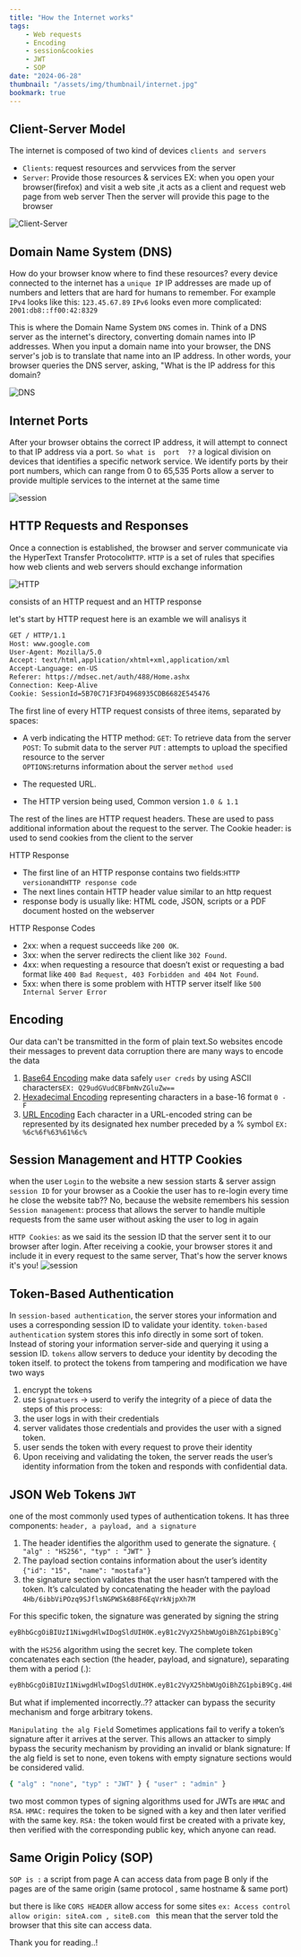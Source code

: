 ```yaml
---
title: "How the Internet works"
tags:
    - Web requests
    - Encoding
    - session&cookies
    - JWT
    - SOP
date: "2024-06-28"
thumbnail: "/assets/img/thumbnail/internet.jpg"
bookmark: true
---
```


## Client-Server Model

The internet is composed of two kind of devices `clients and servers`
* `Clients`: request resources and servvices from the server 
* `Server`: Provide those resources & services
EX:
  when you open your browser(firefox) and visit a web site ,it acts as a client and request web page from web server 
  Then the server will provide this page to the browser

 <img src="/assets/img/Basics/client.jpeg" alt="Client-Server">


## Domain Name System (DNS)

How do your browser know where to find these resources? 
 every device connected to the internet has a `unique IP` 
IP addresses are made up of numbers and letters that are hard for humans
to remember. For example
  `IPv4` looks like this: `123.45.67.89`
  `IPv6` looks even more complicated: `2001:db8::ff00:42:8329`

This is where the Domain Name System `DNS` comes in. Think of a DNS server as the internet's directory, converting domain names into IP addresses. When you input a domain name into your browser, the DNS server's job is to translate that name into an IP address. In other words, your browser queries the DNS server, asking, "What is the IP address for this domain?

 <img src="/assets/img/Basics/2.png" alt="DNS">


## Internet Ports

After your browser obtains the correct IP address, it will attempt to connect to that IP address via a port.
 `So what is  port  ??`
  a logical division on devices that identifies a specific network service. We identify ports by their port numbers, which can range from 0 to 65,535
Ports allow a server to provide multiple services to the internet at the same time

<img src="/assets/img/Basics/3.png" alt="session">


## HTTP Requests and Responses

Once a connection is established, the browser and server communicate via
the HyperText Transfer Protocol`HTTP`.
`HTTP` is a set of rules that specifies how web clients and web servers should exchange information

<img src="/assets/img/Basics/4.png" alt="HTTP">

 consists of an HTTP request and an HTTP response

 let's start by HTTP request here is an examble we will analisys it 

 ```bash
GET / HTTP/1.1
Host: www.google.com
User-Agent: Mozilla/5.0
Accept: text/html,application/xhtml+xml,application/xml
Accept-Language: en-US
Referer: https://mdsec.net/auth/488/Home.ashx
Connection: Keep-Alive
Cookie: SessionId=5B70C71F3FD4968935CDB6682E545476
 ```
The first line of every HTTP request consists of three items, separated by spaces:

* A verb indicating the HTTP method:
`GET`: To retrieve data from the server
`POST`: To submit data to the server
`PUT` : attempts to upload the specified resource to the server  
`OPTIONS`:returns information about the server `method used`

* The requested URL.
* The HTTP version being used, Common version `1.0 & 1.1`

The rest of the lines are HTTP request headers. These are used to pass
additional information about the request to the server. 
The Cookie header: is used to send cookies from the client to the server

HTTP Response 

* The first line of an HTTP response contains two fields:`HTTP version`and`HTTP response code`
* The next lines contain HTTP header value similar to an http request
* response body is usually like: HTML code, JSON, scripts or a PDF document hosted on the webserver

HTTP Response Codes

* 2xx: when a request succeeds like `200 OK`.
* 3xx: when the server redirects the client like `302 Found`.
* 4xx: when requesting a resource that doesn’t exist or requesting a bad format like
 `400 Bad Request, 403 Forbidden and 404 Not Found`.
* 5xx: when there is some problem with HTTP server itself like `500 Internal Server Error`


## Encoding

Our data can't be transmitted in the form of plain text.So websites encode their messages to prevent data corruption
there are many ways to encode the data 
1. <u>Base64 Encoding</u> 
make data safely `user creds` by using ASCII characters`EX: Q29udGVudCBFbmNvZGluZw==`
2. <u>Hexadecimal Encoding</u>
 representing characters in a base-16 format `0 - F`
3. <u>URL Encoding</u>
Each character in a URL-encoded string can be represented by its designated hex number preceded by a % symbol `EX: %6c%6f%63%61%6c%`



## Session Management and HTTP Cookies

when the user `Login` to the website a new session starts & server assign `session ID` for your browser as a Cookie
the user has to re-login every time he close the website tab??
No, because the website remembers his session
`Session management`: process that allows the server to handle multiple requests from the same user without asking the user to log in again 

`HTTP Cookies`: as we said its the session ID that the server sent it to our browser after login.
After receiving a cookie, your browser stores it and include it in every request to the same server, That's how the server knows it's you!
<img src="/assets/img/Basics/session.png" alt="session">



## Token-Based Authentication

In `session-based authentication`, the server stores your information and uses a corresponding session ID to validate your identity.
`token-based authentication` system stores this info directly in some sort of token. Instead of storing your information server-side and querying it using a session ID.
`tokens` allow servers to deduce your identity by decoding the token itself.
to protect the tokens from tampering and modification we have two ways
1. encrypt the tokens
2. use `Signatuers` -> userd to verify the integrity of a piece of data
the steps of this process:
1. the user logs in with their credentials
2. server validates those credentials and provides the user with a
signed token.
3. user sends the token with every request to prove their identity
4. Upon receiving and validating the token, the server reads the user’s identity information from the token and responds with confidential data.


## JSON Web Tokens `JWT`

 one of the most commonly used types of authentication tokens. It has three components: `header, a payload, and a signature`

1. The header identifies the algorithm used to generate the signature.
`{ "alg" : "HS256", "typ" : "JWT" }`
2. The payload section contains information about the user’s identity
`{"id": "15",  "name": "mostafa"}`
3.  the signature section validates that the user hasn’t tampered with
the token. It’s calculated by concatenating the header with the payload
`4Hb/6ibbViPOzq9SJflsNGPWSk6B8F6EqVrkNjpXh7M`

For this specific token, the signature was generated by signing the string
 ```bash
 eyBhbGcgOiBIUzI1NiwgdHlwIDogSldUIH0K.eyB1c2VyX25hbWUgOiBhZG1pbiB9Cg`
```
with the `HS256` algorithm using the secret key. The complete token concatenates each section (the header, payload, and signature), separating them with a period (.):
```bash
eyBhbGcgOiBIUzI1NiwgdHlwIDogSldUIH0K.eyB1c2VyX25hbWUgOiBhZG1pbiB9Cg.4Hb/6ibbViPOzq9SJflsNGPWSk6B8F6EqVrkNjpXh7M
```

But what if implemented incorrectly..??
attacker can bypass the security mechanism and forge arbitrary tokens.

`Manipulating the alg Field`
Sometimes applications fail to verify a token’s signature after it arrives at
the server. This allows an attacker to simply bypass the security mechanism
by providing an invalid or blank signature:
If the alg field is set to none, even tokens with empty signature sections would be considered valid.
```bash
{ "alg" : "none", "typ" : "JWT" } { "user" : "admin" }
```

two most common types of signing algorithms used for JWTs are `HMAC` and `RSA`.
 `HMAC:` requires the token to be signed with a key and then later verified with the same key.
 `RSA:` the token would first be created with a private key, then verified with the corresponding public key, which anyone can read.


## Same Origin Policy (SOP)

`SOP is :` a script from page A can access data from page B only if the
pages are of the same origin (same protocol , same hostname & same port)

but there is like `CORS HEADER` allow access for some sites 
`ex: Access control allow origin: siteA.com , siteB.com `
this mean that the server told the browser that this site can access data.


Thank you for reading..!